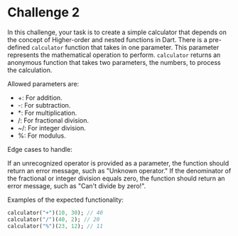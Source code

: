 # Challenge 2

In this challenge, your task is to create a simple calculator that depends on the concept of Higher-order and nested functions in Dart. There is a pre-defined `calculator` function that takes in one parameter. This parameter represents the mathematical operation to perform. `calculator` returns an anonymous function that takes two parameters, the numbers, to process the calculation.

Allowed parameters are:

- +: For addition. 
- -: For subtraction. 
- *: For multiplication. 
- /: For fractional division. 
- ~/: For integer division. 
- %: For modulus.

Edge cases to handle:

If an unrecognized operator is provided as a parameter, the function should return an error message, such as "Unknown operator."
If the denominator of the fractional or integer division equals zero, the function should return an error message, such as "Can't divide by zero!".

Examples of the expected functionality:

```dart
calculator("+")(10, 30); // 40
calculator("/")(40, 2); // 20
calculator("%")(23, 12); // 11
```